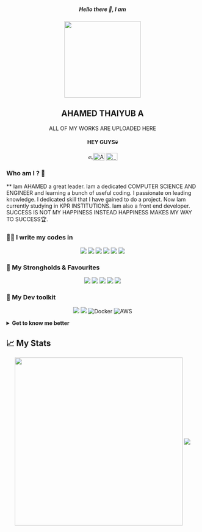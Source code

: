 <h5 align="center"> Hello there 👋, I am</h5>
<p align="center">
<a href="https://AHAMED THAIYUB A.me"><img align="center" width="200px" src="https://www.clipartkey.com/mpngs/m/234-2347444_stylish-letters-images-download-letter-a-in-stylish.png"/></a>
</p>
<h2 align="center"> AHAMED THAIYUB A </h2>

<p align="center">
ALL OF MY WORKS ARE UPLOADED HERE 
</p>

<h4 align="center">HEY GUYS💀</h3>
<p align="center">
<a href="https://twitter.com/AatThaiyub" target="blank">
<img align="center" src="https://cdn.jsdelivr.net/npm/simple-icons@3.0.1/icons/twitter.svg" alt="@AatThaiyub" height="10" width="10" /></a><a href="https://linkedin.com/in/ahamed-thaiyub-a-76332a220" target="blank">
<img align="center" src="https://cdn.jsdelivr.net/npm/simple-icons@3.0.1/icons/linkedin.svg" alt="AHAMED THAIYUB A" height="20" width="30" /></a>
<a href="https://instagram.com/_smiley_devil_._" target="blank">
<img align="center" src="https://cdn.jsdelivr.net/npm/simple-icons@3.0.1/icons/instagram.svg" alt="_smiley_devil_._" height="20" width="30" /></a>
</p>

### Who am I ? 🤔

** Iam AHAMED a great leader. Iam a dedicated COMPUTER SCIENCE AND ENGINEER and learning a bunch of useful coding. I passionate on leading knowledge. I dedicated skill that I have gained to do a project. Now Iam currently studying in KPR INSTITUTIONS. Iam also a front end developer. SUCCESS IS NOT MY HAPPINESS INSTEAD HAPPINESS MAKES MY WAY TO SUCCESS🏆. 

### 👨‍💻 I write my codes in


<p align="center">
<img src="https://img.shields.io/badge/python%20-%2314354C.svg?&style=for-the-badge&logo=python&logoColor=gold"/>
<img src="https://img.shields.io/badge/javascript-%23F7DF1E.svg?&style=for-the-badge&logo=javascript&logoColor=black&labelColor=%2300000"/>
<img src="https://img.shields.io/badge/html5%20-%23E34F26.svg?&style=for-the-badge&logo=html5&logoColor=white"/>
<img src="https://img.shields.io/badge/css3%20-%231572B6.svg?&style=for-the-badge&logo=css3&logoColor=white"/>
<img src="https://img.shields.io/badge/c++%20-%2300599C.svg?&style=for-the-badge&logo=c%2B%2B&logoColor=white"/>
<img src="https://img.shields.io/badge/c%20-%2300599C.svg?&style=for-the-badge&logo=c&logoColor=white"/>

### 💪 My Strongholds & Favourites

<p align="center">
<img src="https://img.shields.io/badge/react%20-%2320232a.svg?&style=for-the-badge&logo=react&logoColor=%2361DAFB"/> 
<img src="https://img.shields.io/badge/node.js%20-%2343853D.svg?&style=for-the-badge&logo=node.js&logoColor=white"/> 
<img src="https://img.shields.io/badge/-Arduino-00979D?style=for-the-badge&logo=Arduino&logoColor=white"/>
<img src="https://img.shields.io/badge/matlab%20-%235F5F5F.svg?&style=for-the-badge&logo=matlab&logoColor=%235F5F5F"/>
<img src="https://img.shields.io/badge/AUTOCAD%20-%23D30000.svg?&style=for-the-badge&logo=autocad&logoColor=D30000"/>

### 🔨 My Dev toolkit
<p align="center">
<img src="https://img.shields.io/badge/git%20-%23F05032.svg?&style=for-the-badge&logo=git&logoColor=white"/>  <img src="https://img.shields.io/badge/github%20-%23181717.svg?&style=for-the-badge&logo=github&logoColor=white" /> <img alt="Docker" src="https://img.shields.io/badge/docker-%230db7ed.svg?&style=for-the-badge&logo=docker&logoColor=white"/> <img alt="AWS" src="https://img.shields.io/badge/AWS-%23FF9900.svg?&style=for-the-badge&logo=amazon-aws&logoColor=white"/>
</p>

<details>
<summary> <strong> Get to know me better </strong> </summary>

## ❤ Things I love
- **I love to work with new tech and learn how they have been developed.**
- **I have seen a lot of Science fiction movies and love to watch much more and learn new ideas from them.**
- **I have great passion towards stage speaking and love to motivate people.**
- **I love to explore new ideas and combine them to create new idea.**
- **I love to code efficiently and work in a smarter way to solve a problem.**
- **I love present .ppt's and paper presentation.**

## 👷‍♂️ What I do ?
- **🔭I’m currently working on a mega project. That is to create a clone of ZOMATO application.This mega projects is divided into many small projects that will be uploaded to my repository so that you can take a look at it.**
- **🌱Learning full stack web development that includes development and operations(DEVOPS). Later on I have an idea to learn CAD and MATLAB Softwares so that it'll help me to join my abitious company.**
- **TO BE UPDATED**

## Misc.
- I have a great passion towards cooking and serving.
- I love to spend time with nature. 
- I am fond of taking good pictures of the mother earth. A photographer.
- I have a great editing skils.
<p align="center">
<img src="https://img.shields.io/badge/adobe%20-%23FF0000.svg?&style=for-the-badge&logo=adobe&logoColor=white"/>	
<img src="https://img.shields.io/badge/epic%20games%20-%23313131.svg?&style=for-the-badge&logo=epic%20games&logoColor=white"/>
<img src="https://img.shields.io/badge/canva%20-%23FFFFFF.svg?&style=for-the-badge&logo=CANVA&logoColor=%2300F7F3"/>
<img src="https://img.shields.io/badge/POWERPOINT%20-%23DE520F.svg?&style=for-the-badge&logo=POWERPOINT&logoColor=DE520F"/>
</p>

</details>

## 📈 My Stats
<p align='center' >
<img align="center" src="https://github-readme-stats.vercel.app/api?username=Ahamedthaiyub&show_icons=true&theme=dark" width=440/>
<img align="center" src="https://github-readme-stats.vercel.app/api/top-langs/?username=Ahamedthaiyub&layout=compact&theme=dark">
<p/>
